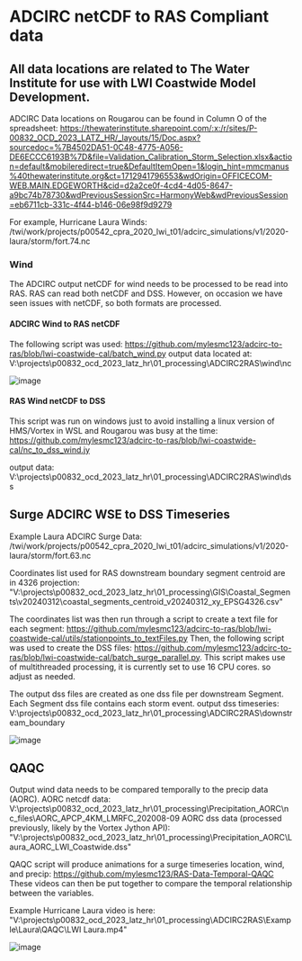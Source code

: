 # ADCIRC netCDF to RAS Compliant data

## All data locations are related to The Water Institute for use with LWI Coastwide Model Development.

ADCIRC Data locations on Rougarou can be found in Column O of the spreadsheet: https://thewaterinstitute.sharepoint.com/:x:/r/sites/P-00832_OCD_2023_LATZ_HR/_layouts/15/Doc.aspx?sourcedoc=%7B4502DA51-0C48-4775-A056-DE6ECCC6193B%7D&file=Validation_Calibration_Storm_Selection.xlsx&action=default&mobileredirect=true&DefaultItemOpen=1&login_hint=mmcmanus%40thewaterinstitute.org&ct=1712941796553&wdOrigin=OFFICECOM-WEB.MAIN.EDGEWORTH&cid=d2a2ce0f-4cd4-4d05-8647-a9bc74b78730&wdPreviousSessionSrc=HarmonyWeb&wdPreviousSession=eb6711cb-331c-4f44-b146-06e98f9d9279

For example, Hurricane Laura Winds: /twi/work/projects/p00542_cpra_2020_lwi_t01/adcirc_simulations/v1/2020-laura/storm/fort.74.nc
### Wind

The ADCIRC output netCDF for wind needs to be processed to be read into RAS. RAS can read both netCDF and DSS. However, on occasion we have seen issues with netCDF, so both formats are processed.
#### ADCIRC Wind to RAS netCDF

The following script was used: https://github.com/mylesmc123/adcirc-to-ras/blob/lwi-coastwide-cal/batch_wind.py
output data located at: V:\projects\p00832_ocd_2023_latz_hr\01_processing\ADCIRC2RAS\wind\nc

![image](https://github.com/mylesmc123/adcirc-to-ras/assets/64209352/65128269-c1a6-4ce5-9b22-50ebbb9d6a1b)

#### RAS Wind netCDF to DSS

This script was run on windows just to avoid installing a linux version of HMS/Vortex in WSL and Rougarou was busy at the time: 
https://github.com/mylesmc123/adcirc-to-ras/blob/lwi-coastwide-cal/nc_to_dss_wind.jy

output data: V:\projects\p00832_ocd_2023_latz_hr\01_processing\ADCIRC2RAS\wind\dss

## Surge ADCIRC WSE to DSS Timeseries

Example Laura ADCIRC Surge Data: /twi/work/projects/p00542_cpra_2020_lwi_t01/adcirc_simulations/v1/2020-laura/storm/fort.63.nc

Coordinates list used for RAS downstream boundary segment centroid are in 4326 projection: "V:\projects\p00832_ocd_2023_latz_hr\01_processing\GIS\Coastal_Segments\v20240312\coastal_segments_centroid_v20240312_xy_EPSG4326.csv" 

The coordinates list was then run through a script to create a text file for each segment: https://github.com/mylesmc123/adcirc-to-ras/blob/lwi-coastwide-cal/utils/stationpoints_to_textFiles.py
Then, the following script was used to create the DSS files: https://github.com/mylesmc123/adcirc-to-ras/blob/lwi-coastwide-cal/batch_surge_parallel.py. This script makes use of multithreaded processing, it is currently set to use 16 CPU cores. so adjust as needed.

The output dss files are created as one dss file per downstream Segment. Each Segment dss file contains each storm event.
output dss timeseries: V:\projects\p00832_ocd_2023_latz_hr\01_processing\ADCIRC2RAS\downstream_boundary

![image](https://github.com/mylesmc123/adcirc-to-ras/assets/64209352/3b69be25-a579-49bd-8eb6-4aa1f4f3d8c7)

## QAQC

Output wind data needs to be compared temporally to the precip data (AORC).
AORC netcdf data: V:\projects\p00832_ocd_2023_latz_hr\01_processing\Precipitation_AORC\nc_files\AORC_APCP_4KM_LMRFC_202008-09
AORC dss data (processed previously, likely by the Vortex Jython API): "V:\projects\p00832_ocd_2023_latz_hr\01_processing\Precipitation_AORC\Laura_AORC_LWI_Coastwide.dss"

QAQC script will produce animations for a surge timeseries location, wind, and precip: https://github.com/mylesmc123/RAS-Data-Temporal-QAQC
These videos can then be put together to compare the temporal relationship between the variables. 

Example Hurricane Laura video is here: "V:\projects\p00832_ocd_2023_latz_hr\01_processing\ADCIRC2RAS\Example\Laura\QAQC\LWI Laura.mp4"

![image](https://github.com/mylesmc123/adcirc-to-ras/assets/64209352/080c11e6-11ad-4819-a88b-6c75ea51c491)

